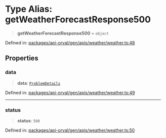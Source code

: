 # Type Alias: getWeatherForecastResponse500

> **getWeatherForecastResponse500** = `object`

Defined in: [packages/api-orval/gen/apis/weather/weather.ts:48](https://github.com/the-inconvenience-store/mono-example/blob/77ed7dd80da67d5d4a2bd8320e638952ed491201/packages/api-orval/gen/apis/weather/weather.ts#L48)

## Properties

### data

> **data**: [`ProblemDetails`](../interfaces/ProblemDetails.md)

Defined in: [packages/api-orval/gen/apis/weather/weather.ts:49](https://github.com/the-inconvenience-store/mono-example/blob/77ed7dd80da67d5d4a2bd8320e638952ed491201/packages/api-orval/gen/apis/weather/weather.ts#L49)

***

### status

> **status**: `500`

Defined in: [packages/api-orval/gen/apis/weather/weather.ts:50](https://github.com/the-inconvenience-store/mono-example/blob/77ed7dd80da67d5d4a2bd8320e638952ed491201/packages/api-orval/gen/apis/weather/weather.ts#L50)
